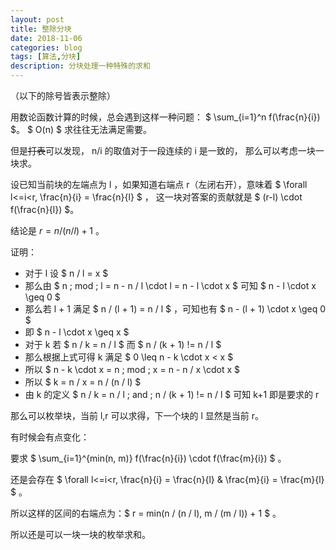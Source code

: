```yaml
---
layout: post
title: 整除分块
date: 2018-11-06
categories: blog
tags: [算法,分块]
description: 分块处理一种特殊的求和
---
```


（以下的除号皆表示整除）

用数论函数计算的时候，总会遇到这样一种问题：
$ \sum_{i=1}^n f(\frac{n}{i}) $。
$ O(n) $ 求往往无法满足需要。

但是~~打表~~可以发现， n/i 的取值对于一段连续的 i 是一致的，
那么可以考虑一块一块求。

设已知当前块的左端点为 l ，如果知道右端点 r（左闭右开），意味着
$ \forall l<=i<r, \frac{n}{i} = \frac{n}{l} $ ，
这一块对答案的贡献就是
$ (r-l) \cdot f(\frac{n}{l}) $。

结论是 $r = n / (n / l) + 1$ 。

证明：

- 对于 l 设 $ n / l = x $
- 那么由 $ n \; mod \; l = n - n / l  \cdot  l = n - l  \cdot  x $ 可知 $ n - l  \cdot  x \geq 0 $
- 那么若 l + 1 满足 $ n / (l + 1) = n / l $ ，可知也有 $ n - (l + 1)  \cdot  x \geq 0 $
- 即 $ n - l  \cdot  x \geq x $
- 对于 k 若 $ n / k = n / l $ 而 $ n / (k + 1) != n / l $
- 那么根据上式可得 k 满足 $ 0 \leq n - k  \cdot  x < x $
- 所以 $ n - k  \cdot  x = n \; mod \; x = n - n / x  \cdot  x $
- 所以 $ k = n / x = n / (n / l) $
- 由 k 的定义 $ n / k = n / l \; and \; n / (k + 1) != n / l $ 可知 k+1 即是要求的 r

那么可以枚举块，当前 l,r 可以求得，下一个块的 l 显然是当前 r。

有时候会有点变化：

要求 $ \sum_{i=1}^{min(n, m)} f(\frac{n}{i})  \cdot  f(\frac{m}{i}) $ 。

还是会存在 $ \forall l<=i<r, \frac{n}{i} = \frac{n}{l} \& \frac{m}{i} = \frac{m}{l} $ 。

所以这样的区间的右端点为：$ r = min(n / (n / l), m / (m / l)) + 1 $ 。

所以还是可以一块一块的枚举求和。
